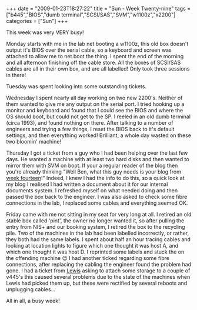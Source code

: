 +++
date = "2009-01-23T18:27:22"
title = "Sun - Week Twenty-nine"
tags = ["b445","BIOS","dumb terminal","SCSI/SAS","SVM","w1100z","x2200"]
categories = ["Sun"]
+++

This week was very VERY busy!

Monday starts with me in the lab net booting a w1100z, this old box doesn't output it's BIOS over the serial cable, so a keyboard and screen was attached to allow me to net boot the thing.
I spent the end of the morning and all afternoon finishing off the cable store. All the boxes of SCSI/SAS cables are all in their own box, and are all labelled! Only took three sessions in there!

Tuesday was spent looking into some outstanding tickets.

Wednesday I spent nearly all day working on two new 2200's. Neither of them wanted to give me any output on the serial port. I tried hooking up a monitor and keyboard and found that I could see the BIOS and where the OS should boot, but could not get to the SP. I reeled in an old dumb terminal (circa 1993), and found nothing on there.
After talking to a number of engineers and trying a few things, I reset the BIOS back to it's default settings, and then everything worked! Brilliant, a whole day wasted on these two bloomin' machine!

Thursday I got a ticket from a guy who I had been helping over the last few days. He wanted a machine with at least two hard disks and then wanted to mirror them with SVM on boot. If your a regular reader of the blog then you're already thinking "Well Ben, what this guy needs is your blog from [week fourteen][1]!" Indeed, I knew I had the info to do this, so a quick look at my blog I realised I had written a document about it for our internal documents system. I refreshed myself on what needed doing and then passed the box back to the engineer.
I was also asked to check some fibre connections in the lab, I replaced some cables and everything seemed OK.

Friday came with me not sitting in my seat for very long at all. I retired an old stable box called 'pint', the owner no longer wanted it, so after pulling the entry from NIS+ and our booking system, I retired the box to the recycling pile.
Two of the machines in the lab had been labelled incorrectly, or rather, they both had the same labels. I spent about half an hour tracing cables and looking at location lights to figure which one thought it was host A, and which one thought it was host D. I reprinted some labels and stuck the on the offending machine :wink:
I had another ticked regarding some fibre connections, after replacing the cabling the engineer found the problem had gone.
I had a ticket from [Lewis][2] asking to attach some storage to a couple of v445's this caused several problems due to the state of the machines when Lewis had picked them up, but these were rectified by several reboots and unplugging cables...

All in all, a busy week!

  [1]: /2008/10/10/sun-week-fourteen/
  [2]: http://www.lewiz.org/
